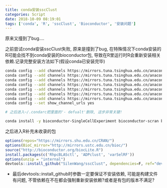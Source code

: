 ```yaml
---
title: conda安装sscClust
categories: Script
date: 2018-10-09 08:19:01
tags: ['conda', 'R', 'sscClust', 'Bioconductor', '安装问题']
---
```


原来又撞到了bug....
<!-- more -->

之前尝试conda安装sscClust失败, 原来是撞到了bug, 在特殊情况下conda安装的R可能会找不到conda安装的bioconductor包, 导致在R里运行时R会重新安装相关依赖.记录完整安装方法如下(假设conda已安装完毕)

```bash
conda config --add channels https://mirrors.tuna.tsinghua.edu.cn/anaconda/pkgs/free/
conda config --add channels https://mirrors.tuna.tsinghua.edu.cn/anaconda/pkgs/main/
conda config --add channels https://mirrors.tuna.tsinghua.edu.cn/anaconda/pkgs/r/
conda config --add channels https://mirrors.tuna.tsinghua.edu.cn/anaconda/pkgs/mro/
conda config --add channels https://mirrors.tuna.tsinghua.edu.cn/anaconda/pkgs/pro/
conda config --add channels https://mirrors.tuna.tsinghua.edu.cn/anaconda/cloud/bioconda/
conda config --add channels https://mirrors.tuna.tsinghua.edu.cn/anaconda/cloud/conda-forge/
conda config --set show_channel_urls yes

# 之后进入~/.condarc把里面的'- defualt'删除, 这步非常关键!

conda install -y bioconductor-SingleCellExperiment bioconductor-scran bioconductor-SC3 bioconductor-zinbwave bioconductor-BiocParallel r-base r-devtools r-rcolorbrewer r-rtsne r-class r-factoextra r-cowplot r-data.table r-ggplot2 r-mass r-rjson r-cluster r-ks r-fields r-doparallel r-plyr r-igraph r-densityclust r-e1071
```

之后进入R补充未收录的包

```R
options(repos="https://mirrors.shu.edu.cn/CRAN/")
options(BioC_mirror="http://mirrors.ustc.edu.cn/bioc/")
source("http://bioconductor.org/biocLite.R")
install.packages(c('RhpcBLASctl', 'ADPclust', 'varSelRF'))
options(unzip = "internal")
devtools::install_github("SilenWang/sscClust", dependencies=F, ref="dev")
```

- 最后devtools::install_github时参数一定要保证不安装依赖, 可能是构建文件有问题, 不管依赖在不在都会强制重新安装依赖?或者是有包的版本不满足?
